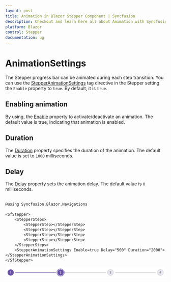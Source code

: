 ```yaml
---
layout: post
title: Animation in Blazor Stepper Component | Syncfusion
description: Checkout and learn here all about Animation with Syncfusion Blazor Stepper component in Blazor Server App and Blazor WebAssembly App.
platform: Blazor
control: Stepper
documentation: ug
---
```


# AnimationSettings

The Stepper progress bar can be animated during each step transition. You can use the [StepperAnimationSettings](https://help.syncfusion.com/cr/blazor/Syncfusion.Blazor.Navigations.StepperAnimationSettings.html) tag directive in the Stepper setting the `Enable` property to `true`. By default, it is `true`.

## Enabling animation

By using, the [Enable](https://help.syncfusion.com/cr/blazor/Syncfusion.Blazor.Navigations.StepperAnimationSettings.html#Syncfusion_Blazor_Navigations_StepperAnimationSettings_Enable) property to activate/deactivate an animation. The default value is true, indicating that animation is enabled.

## Duration

The [Duration](https://help.syncfusion.com/cr/blazor/Syncfusion.Blazor.Navigations.StepperAnimationSettings.html#Syncfusion_Blazor_Navigations_StepperAnimationSettings_Duration) property specifies the duration of the animation. The default value is set to `1000` milliseconds.

## Delay

The [Delay](https://help.syncfusion.com/cr/blazor/Syncfusion.Blazor.Navigations.StepperAnimationSettings.html#Syncfusion_Blazor_Navigations_StepperAnimationSettings_Delay) property sets the animation delay. The default value is `0` milliseconds.

```cshtml

@using Syncfusion.Blazor.Navigations

<SfStepper>
    <StepperSteps>
        <StepperStep></StepperStep>
        <StepperStep></StepperStep>
        <StepperStep></StepperStep>
        <StepperStep></StepperStep>
    </StepperSteps>
    <StepperAnimationSettings Enable=true Delay="500" Duration="2000"></StepperAnimationSettings>
</SfStepper>

```

![Blazor Stepper Component with Animation](./images/Blazor-animation.png)